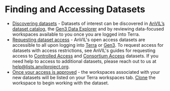 # Finding and Accessing Datasets

- [Discovering datasets](/data) - Datasets of interest can be discovered in [AnVIL’s dataset catalog](/data), the [Gen3 Data Explorer](https://gen3.theanvil.io/) and by reviewing data-focused workspaces available to you once you are logged into Terra.
- [Requesting dataset access](/learn/accessing-data/requesting-data-access) - AnVIL's open access datasets are accessible to all upon logging into [Terra](https://anvil.terra.bio/#workspaces) or [Gen3](https://gen3.theanvil.io). To request access for datasets with access restrictions, see AnVIL's guides for requesting access to [Controlled Access](/learn/accessing-data/requesting-data-access#accessing-controlled-access-data) and [Consortium Access](/learn/accessing-data/requesting-data-access#accessing-consortium-access-data) datasets. If you need help to access to additional datasets, please reach out to us at  [help@lists.anvilproject.org](help@lists.anvilproject.org).
- [Once your access is approved](/learn/accessing-data/requesting-data-access#once-your-access-is-granted) - the workspaces associated with your new datasets will be listed on your Terra workspaces tab. [Clone](https://support.terra.bio/hc/en-us/articles/360026130851-How-to-clone-a-workspace) the workspace to begin working with the dataset.

